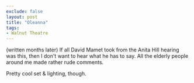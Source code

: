 ```yaml
---
exclude: false
layout: post
title: "Oleanna"
tags:
- Walnut Theatre
---
```

(written months later)
If all David Mamet took from the Anita Hill hearing was this, then I don't want to hear what he has to say. All the elderly people around me made rather rude comments.

Pretty cool set & lighting, though.
